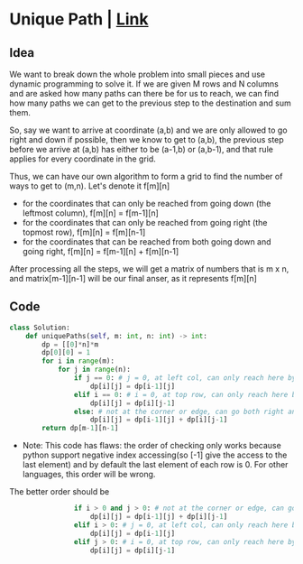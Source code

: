 # Unique Path | [Link](https://leetcode.com/problems/unique-paths/)
## Idea
  We want to break down the whole problem into small pieces and use dynamic programming to solve it. If we are given M rows and N columns and are asked how many paths can there be for us to reach, we can find how many paths we can get to the previous step to the destination and sum them. 
  
  So, say we want to arrive at coordinate (a,b) and we are only allowed to go right and down if possible, then we know to get to (a,b), the previous step before we
  arrive at (a,b) has either to be (a-1,b) or (a,b-1), and that rule applies for every coordinate in the grid.  
  
  Thus, we can have our own algorithm to form a grid to find the number of ways to get to (m,n). Let's denote it f[m][n]
  - for the coordinates that can only be reached from going down (the leftmost column), f[m][n] = f[m-1][n]
  - for the coordinates that can only be reached from going right (the topmost row), f[m][n] = f[m][n-1]
  - for the coordinates that can be reached from both going down and going right, f[m][n] = f[m-1][n] + f[m][n-1]  
  
  After processing all the steps, we will get a matrix of numbers that is m x n, and matrix[m-1][n-1] will be our final anser, as it represents f[m][n]
## Code
```python
class Solution:
    def uniquePaths(self, m: int, n: int) -> int:
        dp = [[0]*n]*m
        dp[0][0] = 1
        for i in range(m):
            for j in range(n):
                if j == 0: # j = 0, at left col, can only reach here by go down
                    dp[i][j] = dp[i-1][j]
                elif i == 0: # i = 0, at top row, can only reach here by go right
                    dp[i][j] = dp[i][j-1]
                else: # not at the corner or edge, can go both right and down
                    dp[i][j] = dp[i-1][j] + dp[i][j-1]
        return dp[m-1][n-1]
```
* Note: This code has flaws: the order of checking only works because python support negative index accessing(so [-1] give the access to the last element) and by default the last element of each row is 0. For other languages, this order will be wrong.  

The better order should be 
```python
                if i > 0 and j > 0: # not at the corner or edge, can go both right and down
                    dp[i][j] = dp[i-1][j] + dp[i][j-1]
                elif i > 0: # j = 0, at left col, can only reach here by go down
                    dp[i][j] = dp[i-1][j]
                elif j > 0: # i = 0, at top row, can only reach here by go right
                    dp[i][j] = dp[i][j-1]
                
```

